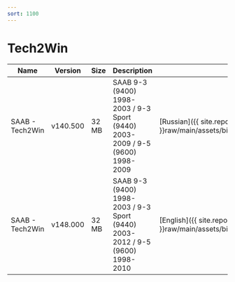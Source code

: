 ```yaml
---
sort: 1100
---
```

# Tech2Win

| Name | Version | Size | Description | Languages | 
| --- | --- | --- | --- | --- | 
| SAAB - Tech2Win | v140.500 | 32 MB | SAAB 9-3 (9400) 1998-2003 / 9-3 Sport (9440) 2003-2009 / 9-5 (9600) 1998-2009  | [Russian]({{ site.repo }}raw/main/assets/binfiles/tech2_card_saab_v140.500_tech2win_ru.zip) |
| SAAB - Tech2Win | v148.000 | 32 MB | SAAB 9-3 (9400) 1998-2003 / 9-3 Sport (9440) 2003-2012 / 9-5 (9600) 1998-2010 | [English]({{ site.repo }}raw/main/assets/binfiles/tech2_card_saab_v148.000_tech2win_en.zip) |
